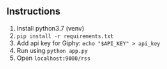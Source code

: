 ## Instructions

1. Install python3.7 (venv)
2. `pip install -r requirements.txt`
3. Add api key for Giphy: `echo "$API_KEY" > api_key`
4. Run using `python app.py`
5. Open `localhost:9000/rss`


